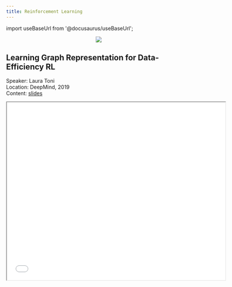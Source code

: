 ```yaml
---
title: Reinforcement Learning
---
```


import useBaseUrl from '@docusaurus/useBaseUrl';

<p align="center"><img src={useBaseUrl('/img/topics/rl.jpg')}/></p>

## Learning Graph Representation for Data-Efficiency RL

Speaker: Laura Toni   
Location: DeepMind, 2019   
Content: [slides](https://www.slideshare.net/lauratoni4/learning-graph-representation-for-dataefficiency-rl)  

<p align="center"><iframe src="//www.slideshare.net/slideshow/embed_code/key/24gpZKtryjlvH6" width="595" height="485"> </iframe></p>
